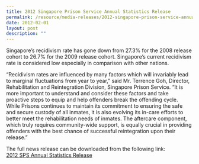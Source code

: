 ```yaml
---
title: 2012 Singapore Prison Service Annual Statistics Release
permalink: /resource/media-releases/2012-singapore-prison-service-annual-statistics-release
date: 2012-02-01
layout: post
description: ""
---
```

Singapore’s recidivism rate has gone down from 27.3% for the 2008 release cohort to 26.7% for the 2009 release cohort. Singapore’s current recidivism rate is considered low especially in comparison with other nations.

“Recidivism rates are influenced by many factors which will invariably lead to marginal fluctuations from year to year,” said Mr. Terrence Goh, Director, Rehabilitation and Reintegration Division, Singapore Prison Service. “It is more important to understand and consider these factors and take proactive steps to equip and help offenders break the offending cycle. While Prisons continues to maintain its commitment to ensuring the safe and secure custody of all inmates, it is also evolving its in-care efforts to better meet the rehabilitation needs of inmates. The aftercare component, which truly requires community-wide support, is equally crucial in providing offenders with the best chance of successful reintegration upon their release.”

The full news release can be downloaded from the following link:<br>
[2012 SPS Annual Statistics Release](/files/Media%20Releases/sps-annual-statistics-release-for-2012.pdf)